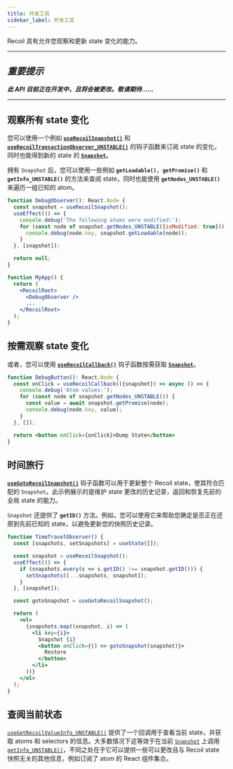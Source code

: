 ```yaml
---
title: 开发工具
sidebar_label: 开发工具
---
```


Recoil 具有允许您观察和更新 state 变化的能力。

----
## *重要提示*
***此 API 目前正在开发中，且将会被更改。敬请期待……***

----

## 观察所有 state 变化

您可以使用一个例如 [**`useRecoilSnapshot()`**](/docs/api-reference/core/useRecoilSnapshot) 和 [**`useRecoilTransactionObserver_UNSTABLE()`**](/docs/api-reference/core/useRecoilTransactionObserver) 的钩子函数来订阅 state 的变化，同时也能得到新的 state 的 [**`Snapshot`**](/docs/api-reference/core/Snapshot)。

拥有 `Snapshot` 后，您可以使用一些例如 **`getLoadable()`**，**`getPromise()`** 和 **`getInfo_UNSTABLE()`** 的方法来查阅 state，同时也能使用 **`getNodes_UNSTABLE()`** 来遍历一组已知的 atom。

```jsx
function DebugObserver(): React.Node {
  const snapshot = useRecoilSnapshot();
  useEffect(() => {
    console.debug('The following atoms were modified:');
    for (const node of snapshot.getNodes_UNSTABLE({isModified: true})) {
      console.debug(node.key, snapshot.getLoadable(node));
    }
  }, [snapshot]);

  return null;
}
```

```jsx
function MyApp() {
  return (
    <RecoilRoot>
      <DebugObserver />
      ...
    </RecoilRoot>
  );
}
```

## 按需观察 state 变化

或者，您可以使用 [**`useRecoilCallback()`**](/docs/api-reference/core/useRecoilCallback) 钩子函数按需获取 [**`Snapshot`**](/docs/api-reference/core/Snapshot)。

```jsx
function DebugButton(): React.Node {
  const onClick = useRecoilCallback(({snapshot}) => async () => {
    console.debug('Atom values:');
    for (const node of snapshot.getNodes_UNSTABLE()) {
      const value = await snapshot.getPromise(node);
      console.debug(node.key, value);
    }
  }, []);

  return <button onClick={onClick}>Dump State</button>
}
```

## 时间旅行

[**`useGotoRecoilSnapshot()`**](/docs/api-reference/core/useGotoRecoilSnapshot) 钩子函数可以用于更新整个 Recoil state，使其符合匹配的 `Snapshot`。此示例展示的是维护 state 更改的历史记录，返回和恢复先前的全局 state 的能力。

`Snapshot` 还提供了 **`getID()`** 方法。例如，您可以使用它来帮助您确定是否正在还原到先前已知的 state，以避免更新您的快照历史记录。

```jsx
function TimeTravelObserver() {
  const [snapshots, setSnapshots] = useState([]);

  const snapshot = useRecoilSnapshot();
  useEffect(() => {
    if (snapshots.every(s => s.getID() !== snapshot.getID())) {
      setSnapshots([...snapshots, snapshot]);
    }
  }, [snapshot]);

  const gotoSnapshot = useGotoRecoilSnapshot();

  return (
    <ol>
      {snapshots.map((snapshot, i) => (
        <li key={i}>
          Snapshot {i}
          <button onClick={() => gotoSnapshot(snapshot)}>
            Restore
          </button>
        </li>
      ))}
    </ol>
  );
}
```

## 查阅当前状态

[`useGetRecoilValueInfo_UNSTABLE()`](/docs/api-reference/core/useGetRecoilValueInfo) 提供了一个回调用于查看当前 state，并获取 atoms 和 selectors 的信息。大多数情况下这等效于在当前 [`Snapshot`](/docs/api-reference/core/Snapshot) 上调用 [`getInfo_UNSTABLE()`](/docs/api-reference/core/Snapshot#debug-information)，不同之处在于它可以提供一些可以更改且与 Recoil state 快照无关的其他信息，例如订阅了 atom 的 React 组件集合。
